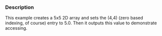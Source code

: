### Description

This example creates a 5x5 2D array and sets the (4,4) (zero based indexing, of course) entry to 5.0. Then it outputs this value to demonstrate accessing.
